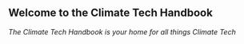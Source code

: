 ## Welcome to the Climate Tech Handbook

*The Climate Tech Handbook is your home for all things Climate Tech*